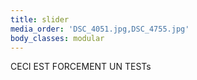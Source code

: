```yaml
---
title: slider
media_order: 'DSC_4051.jpg,DSC_4755.jpg'
body_classes: modular
---
```


CECI EST FORCEMENT UN TESTs
